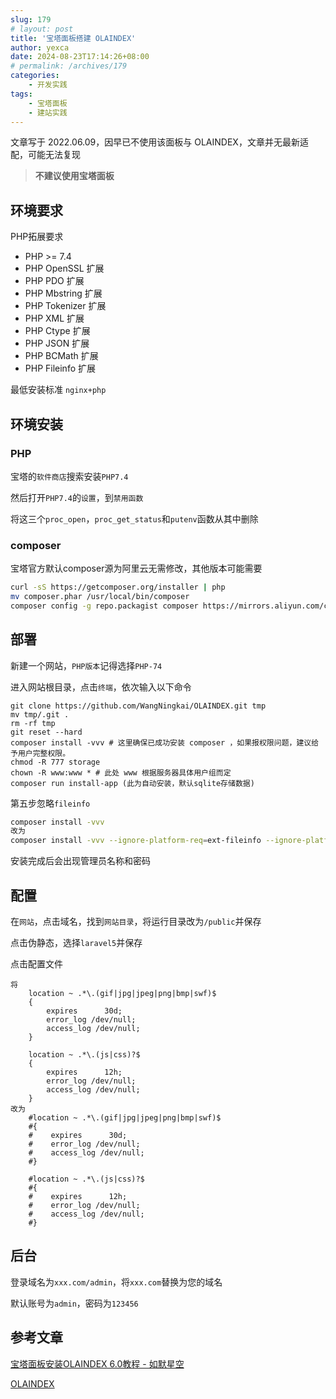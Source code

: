 ```yaml
---
slug: 179
# layout: post
title: '宝塔面板搭建 OLAINDEX'
author: yexca
date: 2024-08-23T17:14:26+08:00
# permalink: /archives/179
categories:
    - 开发实践
tags:
    - 宝塔面板
    - 建站实践
---  
```


文章写于 2022.06.09，因早已不使用该面板与 OLAINDEX，文章并无最新适配，可能无法复现

> **不建议使用宝塔面板**

## 环境要求

PHP拓展要求

- PHP >= 7.4
- PHP OpenSSL 扩展
- PHP PDO 扩展
- PHP Mbstring 扩展
- PHP Tokenizer 扩展
- PHP XML 扩展
- PHP Ctype 扩展
- PHP JSON 扩展
- PHP BCMath 扩展
- PHP Fileinfo 扩展 

最低安装标准 `nginx+php`

## 环境安装

### PHP

宝塔的`软件商店`搜索安装`PHP7.4`

然后打开`PHP7.4`的`设置`，到`禁用函数`

将这三个`proc_open`，`proc_get_status`和`putenv`函数从其中删除

### composer

宝塔官方默认composer源为阿里云无需修改，其他版本可能需要

```bash
curl -sS https://getcomposer.org/installer | php  
mv composer.phar /usr/local/bin/composer 
composer config -g repo.packagist composer https://mirrors.aliyun.com/composer # 更换源为国内源，国外服务器可忽略此步骤
```

## 部署

新建一个网站，`PHP版本`记得选择`PHP-74`

进入网站根目录，点击`终端`，依次输入以下命令

```basic
git clone https://github.com/WangNingkai/OLAINDEX.git tmp 
mv tmp/.git . 
rm -rf tmp 
git reset --hard 
composer install -vvv # 这里确保已成功安装 composer ，如果报权限问题，建议给予用户完整权限。
chmod -R 777 storage 
chown -R www:www * # 此处 www 根据服务器具体用户组而定
composer run install-app (此为自动安装，默认sqlite存储数据)
```

第五步忽略`fileinfo`

```bash
composer install -vvv
改为
composer install -vvv --ignore-platform-req=ext-fileinfo --ignore-platform-req=ext-fileinfo --ignore-platform-req=ext-fileinfo --ignore-platform-req=ext-fileinfo
```

安装完成后会出现管理员名称和密码

## 配置

在`网站`，点击域名，找到`网站目录`，将运行目录改为`/public`并保存

点击伪静态，选择`laravel5`并保存

点击配置文件

    将
    	location ~ .*\.(gif|jpg|jpeg|png|bmp|swf)$
    	{
    	    expires      30d;
    	    error_log /dev/null;
    	    access_log /dev/null;
    	}
    
    	location ~ .*\.(js|css)?$
    	{
    	    expires      12h;
    	    error_log /dev/null;
    	    access_log /dev/null; 
        }
    改为
        #location ~ .*\.(gif|jpg|jpeg|png|bmp|swf)$
        #{
        #    expires      30d;
        #    error_log /dev/null;
        #    access_log /dev/null;
        #}
        
        #location ~ .*\.(js|css)?$
        #{
        #    expires      12h;
        #    error_log /dev/null;
        #    access_log /dev/null; 
        #}

## 后台

登录域名为`xxx.com/admin`，将`xxx.com`替换为您的域名

默认账号为`admin`，密码为`123456`

## 参考文章

[宝塔面板安装OLAINDEX 6.0教程 - 如默星空](https://rumosky.com/archives/586)

[OLAINDEX](https://olaindex.js.org/#/)